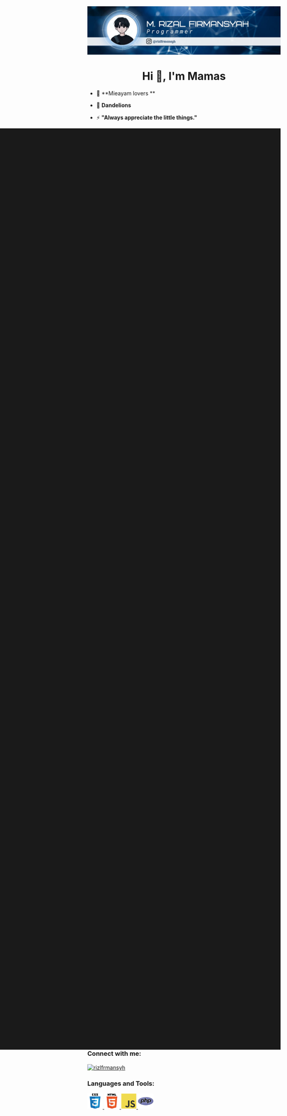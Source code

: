 <img align="center"  alt="banner.jpeg" width="1000px" src="banner.jpeg" >
<h1 align="center">Hi 👋, I'm Mamas</h1>




- 🌱 **Mieayam lovers **

- 🎵 **Dandelions**

- ⚡ **"Always appreciate the little things."**
<div class="frame-image">
<img align="right"  alt="dino.gif" border="1000px" width="400px" src="dino.gif" >
</div>
<h3 align="left">Connect with me:</h3>
<p align="left">
<a href="https://instagram.com/rizlfrmansyh" target="blank"><img align="center" src="https://raw.githubusercontent.com/rahuldkjain/github-profile-readme-generator/master/src/images/icons/Social/instagram.svg" alt="rizlfrmansyh" height="30" width="40" /></a>
</p>

<h3 align="left">Languages and Tools:</h3>
<p align="left"> <a href="https://www.w3schools.com/css/" target="_blank" rel="noreferrer"> <img src="https://raw.githubusercontent.com/devicons/devicon/master/icons/css3/css3-original-wordmark.svg" alt="css3" width="40" height="40"/> </a> <a href="https://www.w3.org/html/" target="_blank" rel="noreferrer"> <img src="https://raw.githubusercontent.com/devicons/devicon/master/icons/html5/html5-original-wordmark.svg" alt="html5" width="40" height="40"/> </a> <a href="https://developer.mozilla.org/en-US/docs/Web/JavaScript" target="_blank" rel="noreferrer"> <img src="https://raw.githubusercontent.com/devicons/devicon/master/icons/javascript/javascript-original.svg" alt="javascript" width="40" height="40"/> </a> <a href="https://www.php.net" target="_blank" rel="noreferrer"> <img src="https://raw.githubusercontent.com/devicons/devicon/master/icons/php/php-original.svg" alt="php" width="40" height="40"/> </a> </p>
